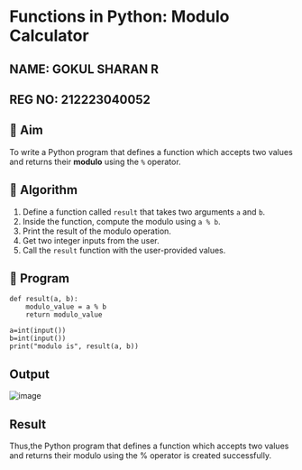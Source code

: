 # Functions in Python: Modulo Calculator
## NAME: GOKUL SHARAN R
## REG NO: 212223040052

## 🎯 Aim
To write a Python program that defines a function which accepts two values and returns their **modulo** using the `%` operator.

## 🧠 Algorithm
1. Define a function called `result` that takes two arguments `a` and `b`.
2. Inside the function, compute the modulo using `a % b`.
3. Print the result of the modulo operation.
4. Get two integer inputs from the user.
5. Call the `result` function with the user-provided values.

## 🧾 Program
```
def result(a, b):
    modulo_value = a % b
    return modulo_value

a=int(input())
b=int(input())
print("modulo is", result(a, b))
```
## Output
![image](https://github.com/user-attachments/assets/e8966afa-4e3c-4eb5-a660-82d3fd2ab0a7)


## Result
Thus,the Python program that defines a function which accepts two values and returns their modulo using the % operator is created successfully.
